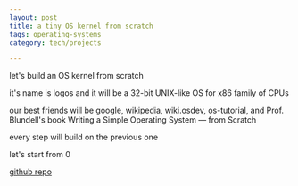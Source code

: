 ```yaml
---
layout: post
title: a tiny OS kernel from scratch
tags: operating-systems 
category: tech/projects

---
```


let's build an OS kernel from scratch

it's name is logos and it will be a 32-bit UNIX-like OS for x86 family of CPUs

our best friends will be google, wikipedia, wiki.osdev, os-tutorial, and Prof. Blundell's book Writing a Simple Operating System — from Scratch

every step will build on the previous one

let's start from 0


[github repo](https://github.com/selimslab/logos)